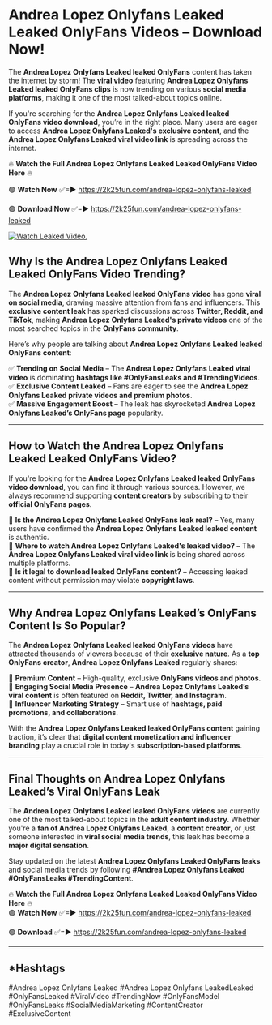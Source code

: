 # Andrea Lopez Onlyfans Leaked Leaked OnlyFans Videos – Download Now!

The **Andrea Lopez Onlyfans Leaked leaked OnlyFans** content has taken the internet by storm! The **viral video** featuring **Andrea Lopez Onlyfans Leaked leaked OnlyFans clips** is now trending on various **social media platforms**, making it one of the most talked-about topics online.  

If you're searching for the **Andrea Lopez Onlyfans Leaked leaked OnlyFans video download**, you’re in the right place. Many users are eager to access **Andrea Lopez Onlyfans Leaked's exclusive content**, and the **Andrea Lopez Onlyfans Leaked viral video link** is spreading across the internet.  

🔥 **Watch the Full Andrea Lopez Onlyfans Leaked Leaked OnlyFans Video Here** 🔥  

🟢 **Watch Now** ✅=► https://2k25fun.com/andrea-lopez-onlyfans-leaked

🟢 **Download Now** ✅=► https://2k25fun.com/andrea-lopez-onlyfans-leaked

[![Watch Leaked Video.](https://miro.medium.com/v2/resize:fit:828/format:webp/1*cilzJN44JGOrTw9NJCrNHA.gif "Watch Leaked Video")](https://2k25fun.com/andrea-lopez-onlyfans-leaked)

## **Why Is the Andrea Lopez Onlyfans Leaked Leaked OnlyFans Video Trending?**  

The **Andrea Lopez Onlyfans Leaked leaked OnlyFans video** has gone **viral on social media**, drawing massive attention from fans and influencers. This **exclusive content leak** has sparked discussions across **Twitter, Reddit, and TikTok**, making **Andrea Lopez Onlyfans Leaked's private videos** one of the most searched topics in the **OnlyFans community**.  

Here’s why people are talking about **Andrea Lopez Onlyfans Leaked leaked OnlyFans content**:  

✅ **Trending on Social Media** – The **Andrea Lopez Onlyfans Leaked viral video** is dominating **hashtags like #OnlyFansLeaks and #TrendingVideos**.  
✅ **Exclusive Content Leaked** – Fans are eager to see the **Andrea Lopez Onlyfans Leaked private videos and premium photos**.  
✅ **Massive Engagement Boost** – The leak has skyrocketed **Andrea Lopez Onlyfans Leaked’s OnlyFans page** popularity.  

---

## **How to Watch the Andrea Lopez Onlyfans Leaked Leaked OnlyFans Video?**  

If you're looking for the **Andrea Lopez Onlyfans Leaked leaked OnlyFans video download**, you can find it through various sources. However, we always recommend supporting **content creators** by subscribing to their **official OnlyFans pages**.  

🔹 **Is the Andrea Lopez Onlyfans Leaked OnlyFans leak real?** – Yes, many users have confirmed the **Andrea Lopez Onlyfans Leaked leaked content** is authentic.  
🔹 **Where to watch Andrea Lopez Onlyfans Leaked's leaked video?** – The **Andrea Lopez Onlyfans Leaked viral video link** is being shared across multiple platforms.  
🔹 **Is it legal to download leaked OnlyFans content?** – Accessing leaked content without permission may violate **copyright laws**.  

---

## **Why Andrea Lopez Onlyfans Leaked’s OnlyFans Content Is So Popular?**  

The **Andrea Lopez Onlyfans Leaked leaked OnlyFans videos** have attracted thousands of viewers because of their **exclusive nature**. As a **top OnlyFans creator**, **Andrea Lopez Onlyfans Leaked** regularly shares:  

📌 **Premium Content** – High-quality, exclusive **OnlyFans videos and photos**.  
📌 **Engaging Social Media Presence** – **Andrea Lopez Onlyfans Leaked’s viral content** is often featured on **Reddit, Twitter, and Instagram**.  
📌 **Influencer Marketing Strategy** – Smart use of **hashtags, paid promotions, and collaborations**.  

With the **Andrea Lopez Onlyfans Leaked leaked OnlyFans content** gaining traction, it’s clear that **digital content monetization and influencer branding** play a crucial role in today's **subscription-based platforms**.  

---

## **Final Thoughts on Andrea Lopez Onlyfans Leaked’s Viral OnlyFans Leak**  

The **Andrea Lopez Onlyfans Leaked leaked OnlyFans videos** are currently one of the most talked-about topics in the **adult content industry**. Whether you're a **fan of Andrea Lopez Onlyfans Leaked**, a **content creator**, or just someone interested in **viral social media trends**, this leak has become a **major digital sensation**.  

Stay updated on the latest **Andrea Lopez Onlyfans Leaked OnlyFans leaks** and social media trends by following **#Andrea Lopez Onlyfans Leaked #OnlyFansLeaks #TrendingContent**.  

🔥 **Watch the Full Andrea Lopez Onlyfans Leaked Leaked OnlyFans Video Here** 🔥  
🟢 **Watch Now** ✅=► https://2k25fun.com/andrea-lopez-onlyfans-leaked

🟢 **Download** ✅=► https://2k25fun.com/andrea-lopez-onlyfans-leaked

---

## *Hashtags
#Andrea Lopez Onlyfans Leaked #Andrea Lopez Onlyfans LeakedLeaked #OnlyFansLeaked #ViralVideo #TrendingNow #OnlyFansModel #OnlyFansLeaks #SocialMediaMarketing #ContentCreator #ExclusiveContent  